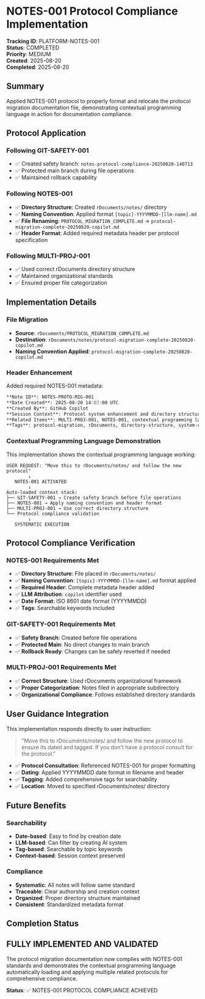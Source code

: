 # NOTES-001 Protocol Compliance Implementation

**Tracking ID**: PLATFORM-NOTES-001  
**Status**: COMPLETED  
**Priority**: MEDIUM  
**Created**: 2025-08-20  
**Completed**: 2025-08-20  

## Summary

Applied NOTES-001 protocol to properly format and relocate the protocol migration documentation file, demonstrating contextual programming language in action for documentation compliance.

## Protocol Application

### Following GIT-SAFETY-001

- ✅ Created safety branch: `notes-protocol-compliance-20250820-140713`
- ✅ Protected main branch during file operations
- ✅ Maintained rollback capability

### Following NOTES-001

- ✅ **Directory Structure**: Created `rDocuments/notes/` directory
- ✅ **Naming Convention**: Applied format `[topic]-YYYYMMDD-[llm-name].md`
- ✅ **File Renaming**: `PROTOCOL_MIGRATION_COMPLETE.md` → `protocol-migration-complete-20250820-copilot.md`
- ✅ **Header Format**: Added required metadata header per protocol specification

### Following MULTI-PROJ-001

- ✅ Used correct rDocuments directory structure
- ✅ Maintained organizational standards
- ✅ Ensured proper file categorization

## Implementation Details

### File Migration

- **Source**: `rDocuments/PROTOCOL_MIGRATION_COMPLETE.md`
- **Destination**: `rDocuments/notes/protocol-migration-complete-20250820-copilot.md`
- **Naming Convention Applied**: `protocol-migration-complete-20250820-copilot.md`

### Header Enhancement

Added required NOTES-001 metadata:

```markdown
**Note ID**: NOTES-PROTO-MIG-001  
**Date Created**: 2025-08-20 14:07:00 UTC  
**Created By**: GitHub Copilot  
**Session Context**: Protocol system enhancement and directory structure compliance  
**Related Items**: MULTI-PROJ-001, NOTES-001, contextual programming language implementation  
**Tags**: protocol-migration, rDocuments, directory-structure, system-compliance  
```

### Contextual Programming Language Demonstration

This implementation shows the contextual programming language working:

```text
USER REQUEST: "Move this to rDocuments/notes/ and follow the new protocol"
        ↓
   NOTES-001 ACTIVATED
        ↓
Auto-loaded context stack:
├── GIT-SAFETY-001 → Create safety branch before file operations
├── NOTES-001 → Apply naming convention and header format
├── MULTI-PROJ-001 → Use correct directory structure
└── Protocol compliance validation
        ↓
   SYSTEMATIC EXECUTION
```

## Protocol Compliance Verification

### NOTES-001 Requirements Met

- ✅ **Directory Structure**: File placed in `rDocuments/notes/`
- ✅ **Naming Convention**: `[topic]-YYYYMMDD-[llm-name].md` format applied
- ✅ **Required Header**: Complete metadata header added
- ✅ **LLM Attribution**: `copilot` identifier used
- ✅ **Date Format**: ISO 8601 date format (YYYYMMDD)
- ✅ **Tags**: Searchable keywords included

### GIT-SAFETY-001 Requirements Met

- ✅ **Safety Branch**: Created before file operations
- ✅ **Protected Main**: No direct changes to main branch
- ✅ **Rollback Ready**: Changes can be safely reverted if needed

### MULTI-PROJ-001 Requirements Met

- ✅ **Correct Structure**: Used rDocuments organizational framework
- ✅ **Proper Categorization**: Notes filed in appropriate subdirectory
- ✅ **Organizational Compliance**: Follows established directory standards

## User Guidance Integration

This implementation responds directly to user instruction:
> "Move this to rDocuments/notes/ and follow the new protocol to ensure its dated and tagged. If you don't have a protocol consult for the protocol."

- ✅ **Protocol Consultation**: Referenced NOTES-001 for proper formatting
- ✅ **Dating**: Applied YYYYMMDD date format in filename and header
- ✅ **Tagging**: Added comprehensive tags for searchability
- ✅ **Location**: Moved to specified rDocuments/notes/ directory

## Future Benefits

### Searchability

- **Date-based**: Easy to find by creation date
- **LLM-based**: Can filter by creating AI system
- **Tag-based**: Searchable by topic keywords
- **Context-based**: Session context preserved

### Compliance

- **Systematic**: All notes will follow same standard
- **Traceable**: Clear authorship and creation context
- **Organized**: Proper directory structure maintained
- **Consistent**: Standardized metadata format

## Completion Status

## FULLY IMPLEMENTED AND VALIDATED

The protocol migration documentation now complies with NOTES-001 standards and demonstrates the contextual programming language automatically loading and applying multiple related protocols for comprehensive compliance.

**Status**: ✅ NOTES-001 PROTOCOL COMPLIANCE ACHIEVED
